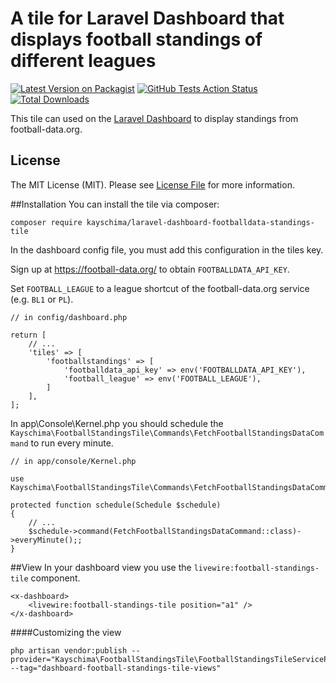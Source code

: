 # A tile for Laravel Dashboard that displays football standings of different leagues

[![Latest Version on Packagist](https://img.shields.io/packagist/v/kayschima/laravel-dashboard-footballdata-standings-tile.svg?style=flat-square)](https://packagist.org/packages/spatie/laravel-dashboard-time-weather-tile)
[![GitHub Tests Action Status](https://img.shields.io/github/workflow/status/kayschima/laravel-dashboard-footballdata-standings-tile/run-tests?label=tests)](https://github.com/spatie/laravel-dashboard-time-weather-tile/actions?query=workflow%3Arun-tests+branch%3Amaster)
[![Total Downloads](https://img.shields.io/packagist/dt/kayschima/laravel-dashboard-footballdata-standings-tile.svg?style=flat-square)](https://packagist.org/packages/spatie/laravel-dashboard-time-weather-tile)

This tile can used on the [Laravel Dashboard](https://docs.spatie.be/laravel-dashboard) to display standings from football-data.org.

## License

The MIT License (MIT). Please see [License File](LICENSE.md) for more information.

##Installation
You can install the tile via composer:
```
composer require kayschima/laravel-dashboard-footballdata-standings-tile
```

In the dashboard config file, you must add this configuration in the tiles key.

Sign up at https://football-data.org/ to obtain `FOOTBALLDATA_API_KEY`.

Set `FOOTBALL_LEAGUE` to a league shortcut of the football-data.org service (e.g. `BL1` or `PL`).

```
// in config/dashboard.php

return [
    // ...
    'tiles' => [
        'footballstandings' => [
            'footballdata_api_key' => env('FOOTBALLDATA_API_KEY'),
            'football_league' => env('FOOTBALL_LEAGUE'),
        ]
    ],
];
```
In app\Console\Kernel.php you should schedule the `Kayschima\FootballStandingsTile\Commands\FetchFootballStandingsDataCommand` to run every minute.
```
// in app/console/Kernel.php

use Kayschima\FootballStandingsTile\Commands\FetchFootballStandingsDataCommand;

protected function schedule(Schedule $schedule)
{
    // ...
    $schedule->command(FetchFootballStandingsDataCommand::class)->everyMinute();;
}      
```
##View
In your dashboard view you use the `livewire:football-standings-tile` component.
```
<x-dashboard>
    <livewire:football-standings-tile position="a1" />
</x-dashboard>

```
####Customizing the view
```
php artisan vendor:publish --provider="Kayschima\FootballStandingsTile\FootballStandingsTileServiceProvider" --tag="dashboard-football-standings-tile-views"
```